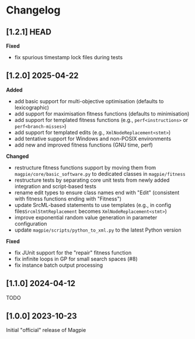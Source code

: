 # Changelog

## [1.2.1] HEAD

**Fixed**

- fix spurious timestamp lock files during tests

## [1.2.0] 2025-04-22

**Added**

- add basic support for multi-objective optimisation (defaults to lexicographic)
- add support for maximisation fitness functions (defaults to minimisation)
- add support for templated fitness functions (e.g., `perf<instructions>` or `perf<branch-misses>`)
- add support for templated edits (e.g., `XmlNodeReplacement<stmt>`)
- add tentative support for Windows and non-POSIX environments
- add new and improved fitness functions (GNU time, perf)

**Changed**

- restructure fitness functions support by moving them from `magpie/core/basic_software.py` to dedicated classes in `magpie/fitness`
- restructure tests by separating core unit tests from newly added integration and script-based tests
- rename edit types to ensure class names end with "Edit" (consistent with fitness functions ending with "Fitness")
- update SrcML-based statements to use templates (e.g., in config files`SrcmlStmtReplacement` becomes `XmlNodeReplacement<stmt>`)
- improve exponential random value generation in parameter configuration
- update `magpie/scripts/python_to_xml.py` to the latest Python version

**Fixed**

- fix JUnit support for the "repair" fitness function
- fix infinite loops in GP for small search spaces (#8)
- fix instance batch output processing


## [1.1.0] 2024-04-12

TODO


## [1.0.0] 2023-10-23

Initial "official" release of Magpie

